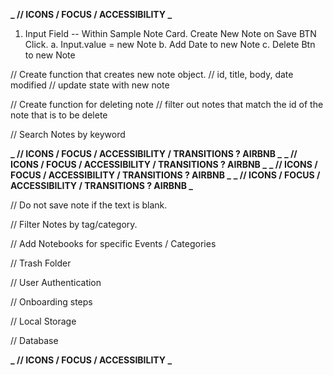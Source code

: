 **_ // ICONS / FOCUS / ACCESSIBILITY _**

<!-- ------------------------------------------------------------------------ -->

1.  Input Field -- Within Sample Note Card. Create New Note on Save BTN Click.
    a. Input.value = new Note
    b. Add Date to new Note
    c. Delete Btn to new Note

  <!-- ------------------------------------------------------------------------ -->

// Create function that creates new note object.
// id, title, body, date modified
// update state with new note

  <!-- ------------------------------------------------------------------------ -->

// Create function for deleting note
// filter out notes that match the id of the note that is to be delete

  <!-- ------------------------------------------------------------------------ -->

// Search Notes by keyword

  <!-- ------------------------------------------------------------------------ -->

**_ // ICONS / FOCUS / ACCESSIBILITY / TRANSITIONS ? AIRBNB _**
**_ // ICONS / FOCUS / ACCESSIBILITY / TRANSITIONS ? AIRBNB _**
**_ // ICONS / FOCUS / ACCESSIBILITY / TRANSITIONS ? AIRBNB _**
**_ // ICONS / FOCUS / ACCESSIBILITY / TRANSITIONS ? AIRBNB _**

  <!-- ------------------------------------------------------------------------ -->

// Do not save note if the text is blank.

  <!-- ------------------------------------------------------------------------ -->

// Filter Notes by tag/category.

  <!-- ------------------------------------------------------------------------ -->

// Add Notebooks for specific Events / Categories

  <!-- ------------------------------------------------------------------------ -->

// Trash Folder

  <!-- ------------------------------------------------------------------------ -->

// User Authentication

  <!-- ------------------------------------------------------------------------ -->

// Onboarding steps

  <!-- ------------------------------------------------------------------------ -->

// Local Storage

  <!-- ------------------------------------------------------------------------ -->

// Database

  <!-- ------------------------------------------------------------------------ -->

**_ // ICONS / FOCUS / ACCESSIBILITY _**
